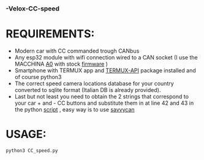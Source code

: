 ### -Velox-CC-speed


# REQUIREMENTS:


- Modern car with CC commanded trough CANbus
- Any esp32 module with wifi connection wired to a CAN socket (I use the MACCHINA <a href="https://www.macchina.cc/catalog/a0-boards/a0-under-dash">A0</a> with stock <a href="https://github.com/collin80/ESP32RET">firmware</a> )
- Smartphone with TERMUX app and <a href="https://wiki.termux.com/wiki/Termux:API">TERMUX-API</a> package installed and of course python3
- The correct speed camera locations database for your country converted to sqlite format (Italian DB is already provided).
- Last but not least you need to obtain the 2 strings that correspond to your car + and - CC buttons and substitute them in at line 42 and 43 in the python  <a href="https://github.com/rapbando/-Velox-CC-speed/blob/main/CC_speed.py">script</a> , easy way is to use <a href="https://savvycan.com">savvycan</a>

# USAGE:

`python3 CC_speed.py`



